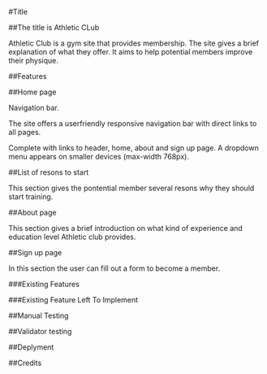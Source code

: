 #Title

##The title is Athletic CLub

Athletic Club is a gym site that provides membership. The site gives a brief explanation of what they offer. It aims to help potential members improve their physique.

##Features

##Home page

Navigation bar.

The site offers a userfriendly responsive navigation bar with direct links to all pages.

Complete with links to header, home, about and sign up page. A dropdown menu appears on smaller devices (max-width 768px). 

##List of resons to start

This section gives the pontential member several resons why they should start training.


##About page

This section gives a brief introduction on what kind of experience and education level Athletic club provides.


##Sign up page

In this section the user can fill out a form to become a member.


###Existing Features



###Existing Feature Left To Implement



##Manual Testing

##Validator testing



##Deplyment



##Credits